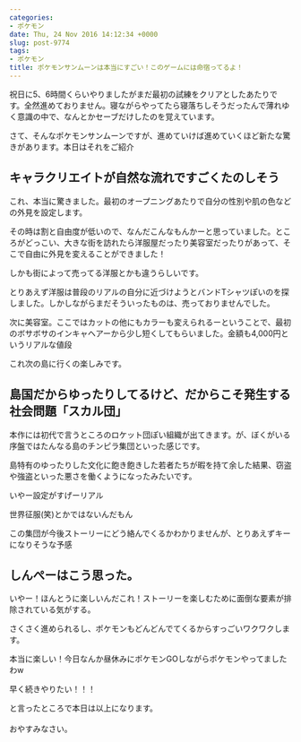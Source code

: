 ```yaml
---
categories:
- ポケモン
date: Thu, 24 Nov 2016 14:12:34 +0000
slug: post-9774
tags:
- ポケモン
title: ポケモンサンムーンは本当にすごい！このゲームには命宿ってるよ！
---
```


祝日に5、6時間くらいやりましたがまだ最初の試練をクリアとしたあたりです。全然進めておりません。寝ながらやってたら寝落ちしそうだったんで薄れゆく意識の中で、なんとかセーブだけしたのを覚えています。

さて、そんなポケモンサンムーンですが、進めていけば進めていくほど新たな驚きがあります。本日はそれをご紹介

<!--more-->

<h2>キャラクリエイトが自然な流れですごくたのしそう</h2>

これ、本当に驚きました。最初のオープニングあたりで自分の性別や肌の色などの外見を設定します。

その時は割と自由度が低いので、なんだこんなもんかーと思っていました。ところがどっこい、大きな街を訪れたら洋服屋だったり美容室だったりがあって、そこで自由に外見を変えることができました！

しかも街によって売ってる洋服とかも違うらしいです。

とりあえず洋服は普段のリアルの自分に近づけようとバンドTシャツぽいのを探しました。しかしながらまだそういったものは、売っておりませんでした。

次に美容室。ここではカットの他にもカラーも変えられるーということで、最初のボサボサのインキャヘアーから少し短くしてもらいました。金額も4,000円というリアルな値段

これ次の島に行くの楽しみです。


<h2>島国だからゆったりしてるけど、だからこそ発生する社会問題「スカル団」</h2>

本作には初代で言うところのロケット団ぽい組織が出てきます。が、ぼくがいる序盤ではたんなる島のチンピラ集団といった感じです。

島特有のゆったりした文化に飽き飽きした若者たちが暇を持て余した結果、窃盗や強盗といった悪さを働くようになったみたいです。

いやー設定がすげーリアル

世界征服(笑)とかではないんだもん

この集団が今後ストーリーにどう絡んでくるかわかりませんが、とりあえずキーになりそうな予感


<h2>しんぺーはこう思った。</h2>

いやー！ほんとうに楽しいんだこれ！ストーリーを楽しむために面倒な要素が排除されている気がする。

さくさく進められるし、ポケモンもどんどんでてくるからすっごいワクワクします。

本当に楽しい！今日なんか昼休みにポケモンGOしながらポケモンやってましたわw

早く続きやりたい！！！

と言ったところで本日は以上になります。<br><br>おやすみなさい。
